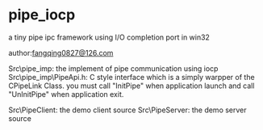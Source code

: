 # pipe_iocp
a tiny pipe ipc framework using  I/O completion port in win32

author:fangqing0827@126.com

Src\pipe_imp: 	the implement of pipe communication using iocp
Src\pipe_imp\PipeApi.h:   C style interface  which is a simply warpper of the  CPipeLink Class. you must call "InitPipe"  when application launch and call
"UnInitPipe" when application exit.
	
Src\PipeClient: the demo client source
Src\PipeServer: the demo server source